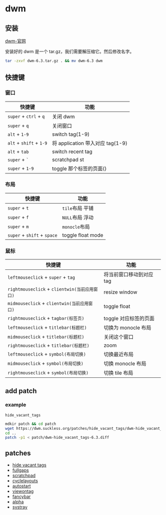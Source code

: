 # dwm

## 安装

[dwm-官网](https://dwm.suckless.org/)

安装好的 dwm 是一个 tar.gz，我们需要解压缩它。然后修改名字。

```sh
tar -zxvf dwm-6.3.tar.gz . && mv dwm-6.3 dwm
```

## 快捷键

### 窗口

| 快捷键                  | 功能                             |
| ----------------------- | -------------------------------- |
| `super` + `ctrl` + `q`  | 关闭 dwm                         |
| `super` + `q`           | 关闭窗口                         |
| `alt` + `1-9`           | switch tag(1-9)                  |
| `alt` + `shift` + `1-9` | 将 application 带入对应 tag(1-9) |
| `alt` + `tab`           | switch recent tag                |
| `super` + `` ` ``       | scratchpad st                    |
| `super` + `1-9`         | toggle 那个标签的页面()          |

### 布局

| 快捷键                      | 功能              |
| --------------------------- | ----------------- |
| `super` + `t`               | `tile`布局 平铺   |
| `super` + `f`               | `NULL`布局 浮动   |
| `super` + `m`               | `monocle`布局     |
| `super` + `shift` + `space` | toggle float mode |

### 鼠标

| 快捷键                                        | 功能                     |
| --------------------------------------------- | ------------------------ |
| `leftmouseclick` + `super` + `tag`            | 将当前窗口移动到对应 tag |
| `rightmouseclick` + `clientwin(当前应用窗口)` | resize window            |
| `midmouseclick` + `clientwin(当前应用窗口)`   | toggle float             |
| `rightmouseclick` + `tagbar(标签页)`          | toggle 对应标签的页面    |
| `leftmouseclick` + `titlebar(标题栏)`         | 切换为 monocle 布局      |
| `midmouseclick` + `titlebar(标题栏)`          | 关闭这个窗口             |
| `rightmouseclick` + `titlebar(标题栏)`        | zoom                     |
| `leftmouseclick` + `symbol(布局切换)`         | 切换最近布局             |
| `midmouseclick` + `symbol(布局切换)`          | 切换 monocle 布局        |
| `rightmouseclick` + `symbol(布局切换)`        | 切换 tile 布局           |

## add patch

### example

`hide_vacant_tags`

```sh
mdkir patch && cd patch
wget https://dwm.suckless.org/patches/hide_vacant_tags/dwm-hide_vacant_tags-6.3.diff
cd ..
patch -p1 < patch/dwm-hide_vacant_tags-6.3.diff
```

## patches

- [hide vacant tags
  ](https://dwm.suckless.org/patches/hide_vacant_tags/)
- [fullgaps
  ](https://dwm.suckless.org/patches/hide_vacant_tags/dwm-hide_vacant_tags-6.3.diff)
- [scratchpad](https://dwm.suckless.org/patches/scratchpad/)
- [cyclelayouts](https://dwm.suckless.org/patches/cyclelayouts/)
- [autostart](https://dwm.suckless.org/patches/autostart/)
- [viewontag](https://dwm.suckless.org/patches/viewontag/)
- [fancybar](https://dwm.suckless.org/patches/fancybar/)
- [alpha](https://dwm.suckless.org/patches/alpha/)
- [systray](https://dwm.suckless.org/patches/systray/) 
